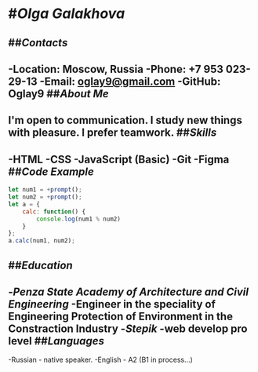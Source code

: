 #*Olga Galakhova*
==========================
##*Contacts*
--------------------------
-Location: Moscow, Russia
-Phone: +7 953 023-29-13
-Email: oglay9@gmail.com
-GitHub: Oglay9
##*About Me*
--------------------------
I'm open to communication. I study new things with pleasure. I prefer teamwork.
##*Skills*
--------------------------
-HTML
-CSS
-JavaScript (Basic)
-Git
-Figma
##*Code Example*
--------------------------
```javascript
let num1 = +prompt();
let num2 = +prompt();
let a = {
    calc: function() {
        console.log(num1 % num2)
    }
};
a.calc(num1, num2);
```
##*Education*
--------------------------
-*Penza State Academy of Architecture and Civil Engineering*
    -Engineer in the speciality of Engineering Protection of Environment in the Constraction Industry
-*Stepik*
    -web develop pro level
##*Languages*
--------------------------
-Russian - native speaker.
-English - A2 (B1 in process…)